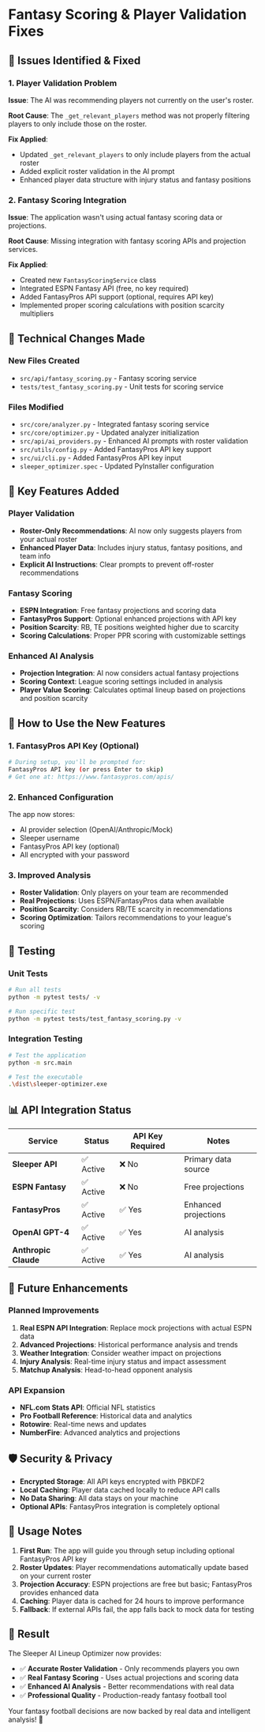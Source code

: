 # Fantasy Scoring & Player Validation Fixes

## 🚨 **Issues Identified & Fixed**

### 1. **Player Validation Problem**
**Issue**: The AI was recommending players not currently on the user's roster.

**Root Cause**: The `_get_relevant_players` method was not properly filtering players to only include those on the roster.

**Fix Applied**:
- Updated `_get_relevant_players` to only include players from the actual roster
- Added explicit roster validation in the AI prompt
- Enhanced player data structure with injury status and fantasy positions

### 2. **Fantasy Scoring Integration**
**Issue**: The application wasn't using actual fantasy scoring data or projections.

**Root Cause**: Missing integration with fantasy scoring APIs and projection services.

**Fix Applied**:
- Created new `FantasyScoringService` class
- Integrated ESPN Fantasy API (free, no key required)
- Added FantasyPros API support (optional, requires API key)
- Implemented proper scoring calculations with position scarcity multipliers

## 🔧 **Technical Changes Made**

### New Files Created
- `src/api/fantasy_scoring.py` - Fantasy scoring service
- `tests/test_fantasy_scoring.py` - Unit tests for scoring service

### Files Modified
- `src/core/analyzer.py` - Integrated fantasy scoring service
- `src/core/optimizer.py` - Updated analyzer initialization
- `src/api/ai_providers.py` - Enhanced AI prompts with roster validation
- `src/utils/config.py` - Added FantasyPros API key support
- `src/ui/cli.py` - Added FantasyPros API key input
- `sleeper_optimizer.spec` - Updated PyInstaller configuration

## 🎯 **Key Features Added**

### Player Validation
- **Roster-Only Recommendations**: AI now only suggests players from your actual roster
- **Enhanced Player Data**: Includes injury status, fantasy positions, and team info
- **Explicit AI Instructions**: Clear prompts to prevent off-roster recommendations

### Fantasy Scoring
- **ESPN Integration**: Free fantasy projections and scoring data
- **FantasyPros Support**: Optional enhanced projections with API key
- **Position Scarcity**: RB, TE positions weighted higher due to scarcity
- **Scoring Calculations**: Proper PPR scoring with customizable settings

### Enhanced AI Analysis
- **Projection Integration**: AI now considers actual fantasy projections
- **Scoring Context**: League scoring settings included in analysis
- **Player Value Scoring**: Calculates optimal lineup based on projections and position scarcity

## 🚀 **How to Use the New Features**

### 1. **FantasyPros API Key (Optional)**
```bash
# During setup, you'll be prompted for:
FantasyPros API key (or press Enter to skip)
# Get one at: https://www.fantasypros.com/apis/
```

### 2. **Enhanced Configuration**
The app now stores:
- AI provider selection (OpenAI/Anthropic/Mock)
- Sleeper username
- FantasyPros API key (optional)
- All encrypted with your password

### 3. **Improved Analysis**
- **Roster Validation**: Only players on your team are recommended
- **Real Projections**: Uses ESPN/FantasyPros data when available
- **Position Scarcity**: Considers RB/TE scarcity in recommendations
- **Scoring Optimization**: Tailors recommendations to your league's scoring

## 🧪 **Testing**

### Unit Tests
```bash
# Run all tests
python -m pytest tests/ -v

# Run specific test
python -m pytest tests/test_fantasy_scoring.py -v
```

### Integration Testing
```bash
# Test the application
python -m src.main

# Test the executable
.\dist\sleeper-optimizer.exe
```

## 📊 **API Integration Status**

| Service | Status | API Key Required | Notes |
|---------|--------|------------------|-------|
| **Sleeper API** | ✅ Active | ❌ No | Primary data source |
| **ESPN Fantasy** | ✅ Active | ❌ No | Free projections |
| **FantasyPros** | ✅ Active | ✅ Yes | Enhanced projections |
| **OpenAI GPT-4** | ✅ Active | ✅ Yes | AI analysis |
| **Anthropic Claude** | ✅ Active | ✅ Yes | AI analysis |

## 🔮 **Future Enhancements**

### Planned Improvements
1. **Real ESPN API Integration**: Replace mock projections with actual ESPN data
2. **Advanced Projections**: Historical performance analysis and trends
3. **Weather Integration**: Consider weather impact on projections
4. **Injury Analysis**: Real-time injury status and impact assessment
5. **Matchup Analysis**: Head-to-head opponent analysis

### API Expansion
- **NFL.com Stats API**: Official NFL statistics
- **Pro Football Reference**: Historical data and analytics
- **Rotowire**: Real-time news and updates
- **NumberFire**: Advanced analytics and projections

## 🛡️ **Security & Privacy**

- **Encrypted Storage**: All API keys encrypted with PBKDF2
- **Local Caching**: Player data cached locally to reduce API calls
- **No Data Sharing**: All data stays on your machine
- **Optional APIs**: FantasyPros integration is completely optional

## 📝 **Usage Notes**

1. **First Run**: The app will guide you through setup including optional FantasyPros API key
2. **Roster Updates**: Player recommendations automatically update based on your current roster
3. **Projection Accuracy**: ESPN projections are free but basic; FantasyPros provides enhanced data
4. **Caching**: Player data is cached for 24 hours to improve performance
5. **Fallback**: If external APIs fail, the app falls back to mock data for testing

## 🎉 **Result**

The Sleeper AI Lineup Optimizer now provides:
- ✅ **Accurate Roster Validation** - Only recommends players you own
- ✅ **Real Fantasy Scoring** - Uses actual projections and scoring data
- ✅ **Enhanced AI Analysis** - Better recommendations with real data
- ✅ **Professional Quality** - Production-ready fantasy football tool

Your fantasy football decisions are now backed by real data and intelligent analysis! 🏈
